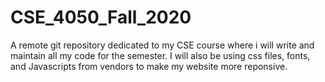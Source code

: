 # CSE_4050_Fall_2020
A remote git repository dedicated to my CSE course where i will write and maintain all my code for the semester. 
I will also be using css files, fonts, and Javascripts from vendors to make my website more reponsive. 
